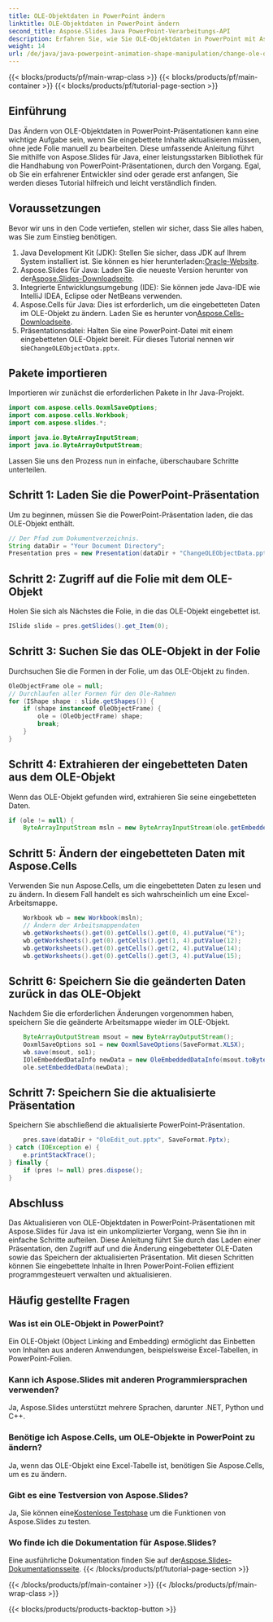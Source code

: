 ```yaml
---
title: OLE-Objektdaten in PowerPoint ändern
linktitle: OLE-Objektdaten in PowerPoint ändern
second_title: Aspose.Slides Java PowerPoint-Verarbeitungs-API
description: Erfahren Sie, wie Sie OLE-Objektdaten in PowerPoint mit Aspose.Slides für Java ändern. Eine Schritt-für-Schritt-Anleitung für effiziente und einfache Aktualisierungen.
weight: 14
url: /de/java/java-powerpoint-animation-shape-manipulation/change-ole-object-data-powerpoint/
---
```


{{< blocks/products/pf/main-wrap-class >}}
{{< blocks/products/pf/main-container >}}
{{< blocks/products/pf/tutorial-page-section >}}

## Einführung
Das Ändern von OLE-Objektdaten in PowerPoint-Präsentationen kann eine wichtige Aufgabe sein, wenn Sie eingebettete Inhalte aktualisieren müssen, ohne jede Folie manuell zu bearbeiten. Diese umfassende Anleitung führt Sie mithilfe von Aspose.Slides für Java, einer leistungsstarken Bibliothek für die Handhabung von PowerPoint-Präsentationen, durch den Vorgang. Egal, ob Sie ein erfahrener Entwickler sind oder gerade erst anfangen, Sie werden dieses Tutorial hilfreich und leicht verständlich finden.
## Voraussetzungen
Bevor wir uns in den Code vertiefen, stellen wir sicher, dass Sie alles haben, was Sie zum Einstieg benötigen.
1.  Java Development Kit (JDK): Stellen Sie sicher, dass JDK auf Ihrem System installiert ist. Sie können es hier herunterladen:[Oracle-Website](https://www.oracle.com/java/technologies/javase-downloads.html).
2.  Aspose.Slides für Java: Laden Sie die neueste Version herunter von der[Aspose.Slides-Downloadseite](https://releases.aspose.com/slides/java/).
3. Integrierte Entwicklungsumgebung (IDE): Sie können jede Java-IDE wie IntelliJ IDEA, Eclipse oder NetBeans verwenden.
4.  Aspose.Cells für Java: Dies ist erforderlich, um die eingebetteten Daten im OLE-Objekt zu ändern. Laden Sie es herunter von[Aspose.Cells-Downloadseite](https://releases.aspose.com/cells/java/).
5.  Präsentationsdatei: Halten Sie eine PowerPoint-Datei mit einem eingebetteten OLE-Objekt bereit. Für dieses Tutorial nennen wir sie`ChangeOLEObjectData.pptx`.
## Pakete importieren
Importieren wir zunächst die erforderlichen Pakete in Ihr Java-Projekt.
```java
import com.aspose.cells.OoxmlSaveOptions;
import com.aspose.cells.Workbook;
import com.aspose.slides.*;

import java.io.ByteArrayInputStream;
import java.io.ByteArrayOutputStream;
```

Lassen Sie uns den Prozess nun in einfache, überschaubare Schritte unterteilen.
## Schritt 1: Laden Sie die PowerPoint-Präsentation
Um zu beginnen, müssen Sie die PowerPoint-Präsentation laden, die das OLE-Objekt enthält.
```java
// Der Pfad zum Dokumentverzeichnis.
String dataDir = "Your Document Directory";
Presentation pres = new Presentation(dataDir + "ChangeOLEObjectData.pptx");
```
## Schritt 2: Zugriff auf die Folie mit dem OLE-Objekt
Holen Sie sich als Nächstes die Folie, in die das OLE-Objekt eingebettet ist.
```java
ISlide slide = pres.getSlides().get_Item(0);
```
## Schritt 3: Suchen Sie das OLE-Objekt in der Folie
Durchsuchen Sie die Formen in der Folie, um das OLE-Objekt zu finden.
```java
OleObjectFrame ole = null;
// Durchlaufen aller Formen für den Ole-Rahmen
for (IShape shape : slide.getShapes()) {
    if (shape instanceof OleObjectFrame) {
        ole = (OleObjectFrame) shape;
        break;
    }
}
```
## Schritt 4: Extrahieren der eingebetteten Daten aus dem OLE-Objekt
Wenn das OLE-Objekt gefunden wird, extrahieren Sie seine eingebetteten Daten.
```java
if (ole != null) {
    ByteArrayInputStream msln = new ByteArrayInputStream(ole.getEmbeddedData().getEmbeddedFileData());
```
## Schritt 5: Ändern der eingebetteten Daten mit Aspose.Cells
Verwenden Sie nun Aspose.Cells, um die eingebetteten Daten zu lesen und zu ändern. In diesem Fall handelt es sich wahrscheinlich um eine Excel-Arbeitsmappe.
```java
    Workbook wb = new Workbook(msln);
    // Ändern der Arbeitsmappendaten
    wb.getWorksheets().get(0).getCells().get(0, 4).putValue("E");
    wb.getWorksheets().get(0).getCells().get(1, 4).putValue(12);
    wb.getWorksheets().get(0).getCells().get(2, 4).putValue(14);
    wb.getWorksheets().get(0).getCells().get(3, 4).putValue(15);
```
## Schritt 6: Speichern Sie die geänderten Daten zurück in das OLE-Objekt
Nachdem Sie die erforderlichen Änderungen vorgenommen haben, speichern Sie die geänderte Arbeitsmappe wieder im OLE-Objekt.
```java
    ByteArrayOutputStream msout = new ByteArrayOutputStream();
    OoxmlSaveOptions so1 = new OoxmlSaveOptions(SaveFormat.XLSX);
    wb.save(msout, so1);
    IOleEmbeddedDataInfo newData = new OleEmbeddedDataInfo(msout.toByteArray(), ole.getEmbeddedData().getEmbeddedFileExtension());
    ole.setEmbeddedData(newData);
```
## Schritt 7: Speichern Sie die aktualisierte Präsentation
Speichern Sie abschließend die aktualisierte PowerPoint-Präsentation.
```java
    pres.save(dataDir + "OleEdit_out.pptx", SaveFormat.Pptx);
} catch (IOException e) {
    e.printStackTrace();
} finally {
    if (pres != null) pres.dispose();
}
```
## Abschluss
Das Aktualisieren von OLE-Objektdaten in PowerPoint-Präsentationen mit Aspose.Slides für Java ist ein unkomplizierter Vorgang, wenn Sie ihn in einfache Schritte aufteilen. Diese Anleitung führt Sie durch das Laden einer Präsentation, den Zugriff auf und die Änderung eingebetteter OLE-Daten sowie das Speichern der aktualisierten Präsentation. Mit diesen Schritten können Sie eingebettete Inhalte in Ihren PowerPoint-Folien effizient programmgesteuert verwalten und aktualisieren.
## Häufig gestellte Fragen
### Was ist ein OLE-Objekt in PowerPoint?
Ein OLE-Objekt (Object Linking and Embedding) ermöglicht das Einbetten von Inhalten aus anderen Anwendungen, beispielsweise Excel-Tabellen, in PowerPoint-Folien.
### Kann ich Aspose.Slides mit anderen Programmiersprachen verwenden?
Ja, Aspose.Slides unterstützt mehrere Sprachen, darunter .NET, Python und C++.
### Benötige ich Aspose.Cells, um OLE-Objekte in PowerPoint zu ändern?
Ja, wenn das OLE-Objekt eine Excel-Tabelle ist, benötigen Sie Aspose.Cells, um es zu ändern.
### Gibt es eine Testversion von Aspose.Slides?
 Ja, Sie können eine[Kostenlose Testphase](https://releases.aspose.com/) um die Funktionen von Aspose.Slides zu testen.
### Wo finde ich die Dokumentation für Aspose.Slides?
 Eine ausführliche Dokumentation finden Sie auf der[Aspose.Slides-Dokumentationsseite](https://reference.aspose.com/slides/java/).
{{< /blocks/products/pf/tutorial-page-section >}}

{{< /blocks/products/pf/main-container >}}
{{< /blocks/products/pf/main-wrap-class >}}

{{< blocks/products/products-backtop-button >}}
